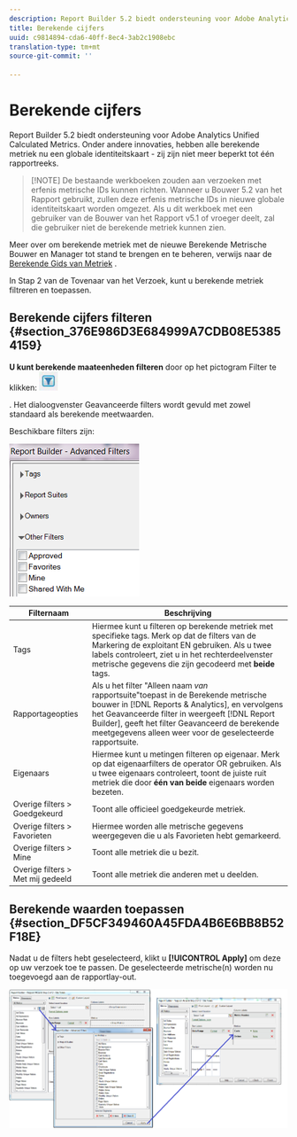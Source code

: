 ```yaml
---
description: Report Builder 5.2 biedt ondersteuning voor Adobe Analytics Unified Calculated Metrics. Onder andere innovaties, hebben alle berekende metriek nu een globale identiteitskaart - zij zijn niet meer beperkt tot één rapportreeks.
title: Berekende cijfers
uuid: c9814894-cda6-40ff-8ec4-3ab2c1908ebc
translation-type: tm+mt
source-git-commit: ''

---
```



# Berekende cijfers

Report Builder 5.2 biedt ondersteuning voor Adobe Analytics Unified Calculated Metrics. Onder andere innovaties, hebben alle berekende metriek nu een globale identiteitskaart - zij zijn niet meer beperkt tot één rapportreeks.

> [!NOTE] De bestaande werkboeken zouden aan verzoeken met erfenis metrische IDs kunnen richten. Wanneer u Bouwer 5.2 van het Rapport gebruikt, zullen deze erfenis metrische IDs in nieuwe globale identiteitskaart worden omgezet. Als u dit werkboek met een gebruiker van de Bouwer van het Rapport v5.1 of vroeger deelt, zal die gebruiker niet de berekende metriek kunnen zien.

Meer over om berekende metriek met de nieuwe Berekende Metrische Bouwer en Manager tot stand te brengen en te beheren, verwijs naar de [Berekende Gids van Metriek](https://marketing.adobe.com/resources/help/en_US/analytics/calcmetrics) .

In Stap 2 van de Tovenaar van het Verzoek, kunt u berekende metriek filtreren en toepassen.

## Berekende cijfers filteren {#section_376E986D3E684999A7CDB08E53854159}

**U kunt berekende maateenheden filteren** door op het pictogram Filter te klikken:  ![](assets/segment_filter.png)

. Het dialoogvenster Geavanceerde filters wordt gevuld met zowel standaard als berekende meetwaarden.

Beschikbare filters zijn:

![](assets/advanced_filters_(2).png)

| Filternaam | Beschrijving |
|---|---|
| Tags | Hiermee kunt u filteren op berekende metriek met specifieke tags. Merk op dat de filters van de Markering de exploitant EN gebruiken. Als u twee labels controleert, ziet u in het rechterdeelvenster metrische gegevens die zijn gecodeerd met **beide** tags. |
| Rapportageopties | Als u het filter &quot;Alleen naam *van* rapportsuite&quot;toepast in de Berekende metrische bouwer in [!DNL Reports & Analytics], en vervolgens het Geavanceerde filter in weergeeft [!DNL Report Builder], geeft het filter Geavanceerd de berekende meetgegevens alleen weer voor de geselecteerde rapportsuite. |
| Eigenaars | Hiermee kunt u metingen filteren op eigenaar. Merk op dat eigenaarfilters de operator OR gebruiken. Als u twee eigenaars controleert, toont de juiste ruit metriek die door **één van beide** eigenaars worden bezeten. |
| Overige filters > Goedgekeurd | Toont alle officieel goedgekeurde metriek. |
| Overige filters > Favorieten | Hiermee worden alle metrische gegevens weergegeven die u als Favorieten hebt gemarkeerd. |
| Overige filters > Mine | Toont alle metriek die u bezit. |
| Overige filters > Met mij gedeeld | Toont alle metriek die anderen met u deelden. |

## Berekende waarden toepassen {#section_DF5CF349460A45FDA4B6E6BB8B52F18E}

Nadat u de filters hebt geselecteerd, klikt u **[!UICONTROL Apply]** om deze op uw verzoek toe te passen. De geselecteerde metrische(n) worden nu toegevoegd aan de rapportlay-out.

![](assets/filtering_for_metric.png)

